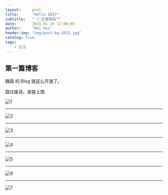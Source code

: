 ```yaml
---
layout:     post
title:      "Hello 2017"
subtitle:   " \"王者降临""
date:       2015-01-29 12:00:00
author:     "Wei Hui"
header-img: "img/post-bg-2015.jpg"
catalog: true
tags:
    - 生活
---
```



## 第一篇博客

魏霖 的 Blog 就这么开通了。


跳过废话，直接上图

![1](http://ovh6eklj5.bkt.clouddn.com/IMG_20170722_113830.jpg)

-----

![2](http://ovh6eklj5.bkt.clouddn.com/IMG_20170722_113847.jpg)

-----

![3](http://ovh6eklj5.bkt.clouddn.com/IMG_20170723_112015.jpg)

-----

![4](http://ovh6eklj5.bkt.clouddn.com/IMG_20170723_112021.jpg)

-----

![5](http://ovh6eklj5.bkt.clouddn.com/IMG_20170723_154039.jpg)

-----

![6](http://ovh6eklj5.bkt.clouddn.com/IMG_20170723_154212.jpg)

-----

![7](http://ovh6eklj5.bkt.clouddn.com/mmexport1503901185359.jpg)


